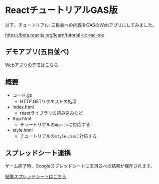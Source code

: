 # ReactチュートリアルGAS版

以下、チュートリアル: 三目並べの内容をGASのWebアプリにしてみました。

https://beta.reactjs.org/learn/tutorial-tic-tac-toe

## デモアプリ(五目並べ)

[Webアプリのデモはこちら](https://script.google.com/macros/s/AKfycbwLMgt5JqhDETkeaSoAqJ0iWOqLpWL57Bs8cKJnuaJWnCKILbCkic6OF0F1h099ehMXtQ/exec)

## 概要

- コード.gs
  - HTTP GETリクエストの処理 
- index.html
  - reactライブラリの読み込みなど
- App.html
  - チュートリアルの`App.js`に対応する
- style.html
  - チュートリアルの`style.css`に対応する

## スプレッドシート連携

ゲーム終了時、Googleスプレッドシートに五目並べの結果が保存されます。

[結果スプレッドシートはこちら](https://docs.google.com/spreadsheets/d/1feULIHy01BTazYoGDpsElKSADrPyI1uwm1iK-i9EiAU/edit?usp=sharing)
